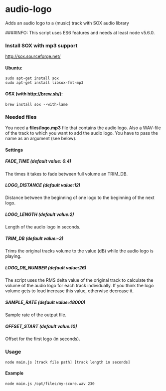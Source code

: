 # audio-logo
Adds an audio logo to a (music) track with SOX audio library

####INFO: 
This script uses ES6 features and needs at least node v5.6.0.

### Install SOX with mp3 support
http://sox.sourceforge.net/

#### Ubuntu:
```
sudo apt-get install sox
sudo apt-get install libsox-fmt-mp3
```
#### OSX (with http://brew.sh/):
```
brew install sox --with-lame
```


### Needed files

You need a __files/logo.mp3__ file that contains the audio logo. Also a WAV-file of the track to which you want to add the audio logo. You have to pass the name as an argument (see below).

#### Settings

##### FADE_TIME (default value: 0.4)

The times it takes to fade between full volume an TRIM_DB.

##### LOGO_DISTANCE (default value:12)

Distance between the beginning of one logo to the beginning of the next logo.

##### LOGO_LENGTH (default value:2)

Length of the audio logo in seconds.

##### TRIM_DB (default value:-3)

Trims the original tracks volume to the value (dB) while the audio logo is playing.

##### LOGO_DB_NUMBER (default value:26)

The script uses the RMS delta value of the original track to calculate the volume of the audio logo for each track individually. 
If you think the logo volume gets to loud increase this value, otherwise decrease it.

##### SAMPLE_RATE (default value:48000)

Sample rate of the output file.

##### OFFSET_START (default value:10)

Offset for the first logo (in seconds).



### Usage

```
node main.js [track file path] [track length in seconds]
```

#### Example

```
node main.js /opt/files/my-score.wav 230
```
